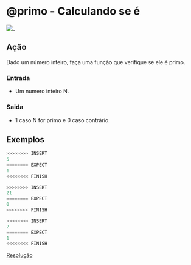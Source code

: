 # @primo - Calculando se é

![_](cover.jpg)

## Ação

Dado um número inteiro, faça uma função que verifique se ele é primo.  

### Entrada

* Um numero inteiro N.

### Saida

* 1 caso N for primo e 0 caso contrário.

## Exemplos

``` py
>>>>>>>> INSERT
5
======== EXPECT
1
<<<<<<<< FINISH
```

```py
>>>>>>>> INSERT
21
======== EXPECT
0
<<<<<<<< FINISH
```

```py
>>>>>>>> INSERT
2
======== EXPECT
1
<<<<<<<< FINISH
```

[Resolução](https://youtu.be/FZVqoVx9KnM)